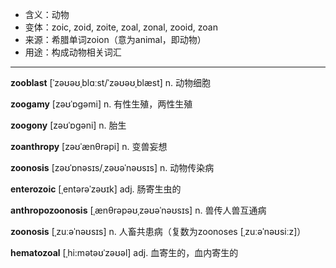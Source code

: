 - <span class="definition">含义：动物</span>
- <span class="definition">变体：zoic, zoid, zoite, zoal, zonal, zooid, zoan</span>
- <span class="definition">来源：希腊单词zoion（意为animal，即动物）</span>
- <span class="definition">用途：构成动物相关词汇</span>

---

<span class="vocabulary">**zooblast**</span> [ˈzəʊəʊˌblɑːst/ˈzəʊəʊˌblæst] n. 动物细胞

<span class="vocabulary">**zoogamy**</span> [zəʊˈɒɡəmi] n. 有性生殖，两性生殖

<span class="vocabulary">**zoogony**</span> [zəʊˈɒgəni] n. 胎生

<span class="vocabulary">**zoanthropy**</span> [zəʊˈænθrəpi] n. 变兽妄想

<span class="vocabulary">**zoonosis**</span> [zəʊˈɒnəsɪs/ˌzəʊəˈnəʊsɪs] n. 动物传染病

<span class="vocabulary">**enterozoic**</span> [ˌentərəˈzəʊɪk] adj. 肠寄生虫的

<span class="vocabulary">**anthropozoonosis**</span> [ˌænθrəpəʊˌzəʊəˈnəʊsɪs] n. 兽传人兽互通病

<span class="vocabulary">**zoonosis**</span> [ˌzuːəˈnəʊsɪs] n. 人畜共患病（复数为zoonoses [ˌzuːəˈnəʊsiːz]）

<span class="vocabulary">**hematozoal**</span> [ˌhi:mətəʊˈzəʊəl] adj. 血寄生的，血内寄生的
